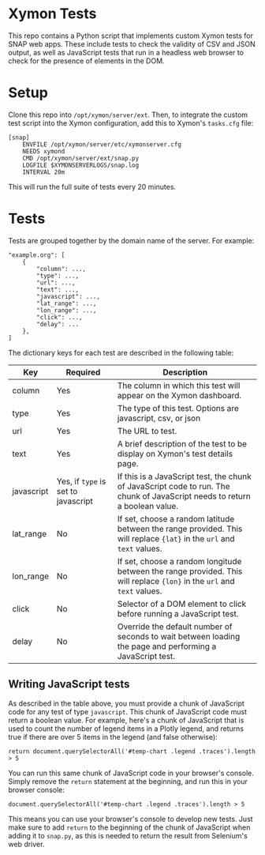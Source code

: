 # Xymon Tests

This repo contains a Python script that implements custom Xymon tests for SNAP web apps. These include tests to check the validity of CSV and JSON output, as well as JavaScript tests that run in a headless web browser to check for the presence of elements in the DOM.

# Setup

Clone this repo into `/opt/xymon/server/ext`. Then, to integrate the custom test script into the Xymon configuration, add this to Xymon's `tasks.cfg` file:

```
[snap]
    ENVFILE /opt/xymon/server/etc/xymonserver.cfg
    NEEDS xymond
    CMD /opt/xymon/server/ext/snap.py
    LOGFILE $XYMONSERVERLOGS/snap.log
    INTERVAL 20m
```

This will run the full suite of tests every 20 minutes.

# Tests

Tests are grouped together by the domain name of the server. For example:

```
"example.org": [
    {
        "column": ...,
        "type": ...,
        "url": ...,
        "text": ...,
        "javascript": ...,
        "lat_range": ...,
        "lon_range": ...,
        "click": ...,
        "delay": ...
    },
]
```

The dictionary keys for each test are described in the following table:

| Key         | Required                        | Description                                                       |
| ----------- | ------------------------------- | ----------------------------------------------------------------- |
| column      | Yes                             | The column in which this test will appear on the Xymon dashboard. |
| type        | Yes                             | The type of this test. Options are javascript, csv, or json       |
| url         | Yes                             | The URL to test.                                                  |
| text        | Yes                             | A brief description of the test to be display on Xymon's test details page. |
| javascript  | Yes, if `type` is set to javascript | If this is a JavaScript test, the chunk of JavaScript code to run. The chunk of JavaScript needs to return a boolean value. |
| lat_range   | No                              | If set, choose a random latitude between the range provided. This will replace `{lat}` in the `url` and `text` values.      |
| lon_range   | No                              | If set, choose a random longitude between the range provided. This will replace `{lon}` in the `url` and `text` values. |
| click       | No                              | Selector of a DOM element to click before running a JavaScript test. |
| delay       | No                              | Override the default number of seconds to wait between loading the page and performing a JavaScript test. |

## Writing JavaScript tests

As described in the table above, you must provide a chunk of JavaScript code for any test of type `javascript`. This chunk of JavaScript code must return a boolean value. For example, here's a chunk of JavaScript that is used to count the number of legend items in a Plotly legend, and returns true if there are over 5 items in the legend (and false otherwise):

```
return document.querySelectorAll('#temp-chart .legend .traces').length > 5
```

You can run this same chunk of JavaScript code in your browser's console. Simply remove the `return` statement at the beginning, and run this in your browser console:

```
document.querySelectorAll('#temp-chart .legend .traces').length > 5
```

This means you can use your browser's console to develop new tests. Just make sure to add `return` to the beginning of the chunk of JavaScript when adding it to `snap.py`, as this is needed to return the result from Selenium's web driver.
